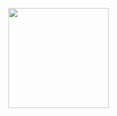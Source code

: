 <p><a href="https://heroku.com/deploy?template=https://github.com/SamIsTheRetard/elite-leech-public"> <img src="https://img.shields.io/badge/Deploy%20To%20Heroku-blueviolet?style=for-the-badge&logo=heroku" width="200""/></a></p>
